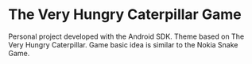 # The Very Hungry Caterpillar Game
Personal project developed with the Android SDK.
Theme based on The Very Hungry Caterpillar.
Game basic idea is similar to the Nokia Snake Game.


